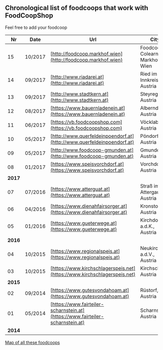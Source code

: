 ## Chronological list of foodcoops that work with FoodCoopShop

Feel free to add your foodcoop

| Nr | Date    | Url | City |
| -- | ------- | --- | ---- |
| 15 | 10/2017 | [http://foodcoop.markhof.wien](http://foodcoop.markhof.wien) | Foodcoop Colearning Markhof, Wien |
| 14 | 09/2017 | [http://www.riadarei.at](http://www.riadarei.at) | Ried im Innkreis, Austria |
| 13 | 09/2017 | [http://www.stadtkern.at](http://www.stadtkern.at) | Steyregg, Austria |
| 12 | 08/2017 | [https://www.bauernladenein.at](https://www.bauernladenein.at) | Alberndorf, Austria |
| 11 | 06/2017 | [https://vb.foodcoopshop.com](https://vb.foodcoopshop.com) | Vöcklabruck, Austria |
| 10 | 05/2017 | [http://www.querfeldeinpoendorf.at](http://www.querfeldeinpoendorf.at) | Pöndorf, Austria |
| 09 | 05/2017 | [http://www.foodcoop-gmunden.at](http://www.foodcoop-gmunden.at) | Gmunden, Austria |
| 08 | 01/2017 | [https://www.speisvorchdorf.at](https://www.speisvorchdorf.at) | Vorchdorf, Austria |
| **2017** |
| 07 | 07/2016 | [https://www.atterguat.at](https://www.atterguat.at) | Straß im Attergau, Austria |
| 06 | 04/2016 | [https://www.dienahfairsorger.at](https://www.dienahfairsorger.at) | Kronstorf, Austria |
| 05 | 01/2016 | [https://www.gueterwege.at](https://www.gueterwege.at) | Kirchdorf a.d.K., Austria |
| **2016** |
| 04 | 10/2015 | [https://www.regionalspeis.at](https://www.regionalspeis.at) | Neukirchen a.d.V., Austria |
| 03 | 10/2015 | [https://www.kirchschlagerspeis.net](https://www.kirchschlagerspeis.net) | Kirchschlag, Austria |
| **2015** |
| 02 | 09/2014 | [https://www.gutesvondahoam.at](https://www.gutesvondahoam.at) | Rüstorf, Austria |
| 01 | 05/2014 | [https://www.fairteiler-scharnstein.at](https://www.fairteiler-scharnstein.at) | Scharnstein, Austria |
| **2014** |

[Map of all these foodcoops](https://www.google.com/maps/d/viewer?mid=18Ds-ijgE6vZIG9BC_q52Spvj-ZQ)
